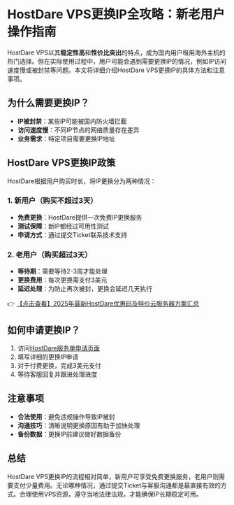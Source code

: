 # HostDare VPS更换IP全攻略：新老用户操作指南

HostDare VPS以其**稳定性高**和**性价比突出**的特点，成为国内用户租用海外主机的热门选择。但在实际使用过程中，用户可能会遇到需要更换IP的情况，例如IP访问速度慢或被封禁等问题。本文将详细介绍HostDare VPS更换IP的具体方法和注意事项。

## 为什么需要更换IP？

- **IP被封禁**：某些IP可能被国内防火墙拦截
- **访问速度慢**：不同IP节点的网络质量存在差异
- **业务需求**：特定项目需要更换IP地址

## HostDare VPS更换IP政策

HostDare根据用户购买时长，将IP更换分为两种情况：

### 1. 新用户（购买不超过3天）

- **免费更换**：HostDare提供一次免费IP更换服务
- **测试保障**：新IP都经过可用性测试
- **申请方式**：通过提交Ticket联系技术支持

### 2. 老用户（购买超过3天）

- **等待期**：需要等待2-3周才能处理
- **更换费用**：每次更换需支付3美元
- **延迟处理**：为防止再次被封，更换会延迟几天执行

👉 [【点击查看】2025年最新HostDare优惠码及特价云服务器方案汇总](https://bit.ly/hostdare)

## 如何申请更换IP？

1. 访问[HostDare服务单申请页面](https://bit.ly/hostdare)
2. 填写详细的更换IP申请
3. 对于付费更换，完成3美元支付
4. 等待客服回复并跟进处理进度

## 注意事项

- **合法使用**：避免违规操作导致IP被封
- **沟通技巧**：清晰说明更换原因有助于加快处理
- **备份数据**：更换IP前建议做好数据备份

## 总结

HostDare VPS更换IP的流程相对简单，新用户可享受免费更换服务，老用户则需要支付少量费用。无论哪种情况，通过提交Ticket与客服沟通都是最直接有效的方式。合理使用VPS资源，遵守当地法律法规，才能确保IP长期稳定可用。